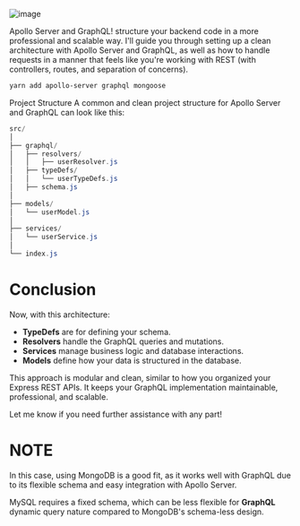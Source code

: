 ![image](https://github.com/user-attachments/assets/df5650a9-f612-4d2d-aba2-850ffae3ad42)

Apollo Server and GraphQL! structure your backend code in a more professional and scalable way. I'll guide you through setting up a clean architecture with Apollo Server and GraphQL, as well as how to handle requests in a manner that feels like you're working with REST (with controllers, routes, and separation of concerns).

```bash
yarn add apollo-server graphql mongoose
```

Project Structure
A common and clean project structure for Apollo Server and GraphQL can look like this:

```powershell
src/
│
├── graphql/
│   ├── resolvers/
│   │   ├── userResolver.js
│   ├── typeDefs/
│   │   └── userTypeDefs.js
│   ├── schema.js
│
├── models/
│   └── userModel.js
│
├── services/
│   └── userService.js
│
└── index.js
```

# Conclusion

Now, with this architecture:

- **TypeDefs** are for defining your schema.
- **Resolvers** handle the GraphQL queries and mutations.
- **Services** manage business logic and database interactions.
- **Models** define how your data is structured in the database.

This approach is modular and clean, similar to how you organized your Express REST APIs. It keeps your GraphQL implementation maintainable, professional, and scalable.

Let me know if you need further assistance with any part!

# NOTE

In this case, using MongoDB is a good fit, as it works well with GraphQL due to its flexible schema and easy integration with Apollo Server.

MySQL requires a fixed schema, which can be less flexible for **GraphQL** dynamic query nature compared to MongoDB's schema-less design.

